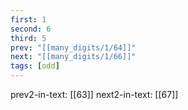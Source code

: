 ```yaml
---
first: 1
second: 6
third: 5
prev: "[[many_digits/1/64]]"
next: "[[many_digits/1/66]]"
tags: [odd]
---
```

prev2-in-text: [[63]]
next2-in-text: [[67]]
